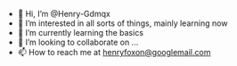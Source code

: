 - 👋 Hi, I’m @Henry-Gdmqx
- 👀 I’m interested in all sorts of things, mainly learning now
- 🌱 I’m currently learning the basics
- 💞️ I’m looking to collaborate on ...
- 📫 How to reach me at henryfoxon@googlemail.com

<!---
Henry-Gdmqx/Henry-Gdmqx is a ✨ special ✨ repository because its `README.md` (this file) appears on your GitHub profile.
You can click the Preview link to take a look at your changes.
--->
